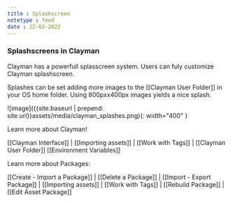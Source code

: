 ```yaml
---
title : Splashscreen
notetype : feed
date : 22-02-2022
---
```

### Splashscreens in Clayman

Clayman has a powerfull splasscreen system.
Users can fuly customize Clayman splashscreen.

Splashes can be set adding more images to the [[Clayman User Folder]] in your OS home folder.
Using 800pxx400px images yields a nice splash.

![image]({{site.baseurl | prepend: site.url}}assets/media/clayman_splashes.png){: width="400" }



Learn more about Clayman!

[[Clayman Interface]] | 
[[Importing assets]] | 
[[Work with Tags]] | 
[[Clayman User Folder]]
[[Environment Variables]]


Learn more about Packages:

[[Create - Import a Package]] | 
[[Delete a Package]] | 
[[Import - Export Package]] | 
[[Importing assets]] | 
[[Work with Tags]] | 
[[Rebuild Package]] | 
[[Edit Asset Package]] 